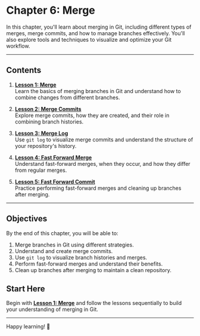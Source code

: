 # Chapter 6: Merge

In this chapter, you'll learn about merging in Git, including different types of merges, merge commits, and how to manage branches effectively. You'll also explore tools and techniques to visualize and optimize your Git workflow.

---

## Contents

1. **[Lesson 1: Merge](./lesson-1/README.md)**  
   Learn the basics of merging branches in Git and understand how to combine changes from different branches.

2. **[Lesson 2: Merge Commits](./lesson-2/README.md)**  
   Explore merge commits, how they are created, and their role in combining branch histories.

3. **[Lesson 3: Merge Log](./lesson-3/README.md)**  
   Use `git log` to visualize merge commits and understand the structure of your repository's history.

4. **[Lesson 4: Fast Forward Merge](./lesson-4/README.md)**  
   Understand fast-forward merges, when they occur, and how they differ from regular merges.

5. **[Lesson 5: Fast Forward Commit](./lesson-5/README.md)**  
   Practice performing fast-forward merges and cleaning up branches after merging.

---

## Objectives

By the end of this chapter, you will be able to:

1. Merge branches in Git using different strategies.
2. Understand and create merge commits.
3. Use `git log` to visualize branch histories and merges.
4. Perform fast-forward merges and understand their benefits.
5. Clean up branches after merging to maintain a clean repository.

## Start Here

Begin with **[Lesson 1: Merge](./lesson-1/README.md)** and follow the lessons sequentially to build your understanding of merging in Git.

---

Happy learning! 🚀
